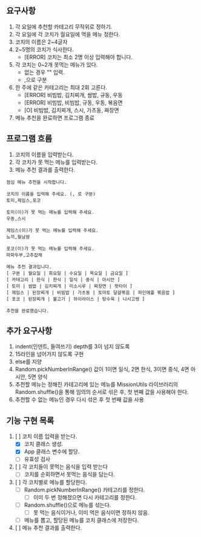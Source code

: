 ## 요구사항

1. 각 요일에 추천할 카테고리 무작위로 정하기.
2. 각 요일에 각 코치가 월요일에 먹을 메뉴 정한다.
3. 코치의 이름은 2~4글자
4. 2~5명의 코치가 식사한다.
   - [ERROR] 코치는 최소 2명 이상 입력해야 합니다.
5. 각 코치는 0~2개 못먹는 메뉴가 있다.
   - 없는 경우 "" 입력.
   - ,으로 구분
6. 한 주에 같은 카테고리는 최대 2회 고른다.
   - [ERROR] 비빔밥, 김치찌개, 쌈밥, 규동, 우동
   - [ERROR] 비빔밥, 비빔밥, 규동, 우동, 볶음면
   - [O] 비빔밥, 김치찌개, 스시, 가츠동, 짜장면
7. 메뉴 추천을 완료하면 프로그램 종료

## 프로그램 흐름

1. 코치의 이름을 입력받는다.
2. 각 코치가 못 먹는 메뉴를 입력받는다.
3. 메뉴 추천 결과를 출력한다.

```
점심 메뉴 추천을 시작합니다.

코치의 이름을 입력해 주세요. (, 로 구분)
토미,제임스,포코

토미(이)가 못 먹는 메뉴를 입력해 주세요.
우동,스시

제임스(이)가 못 먹는 메뉴를 입력해 주세요.
뇨끼,월남쌈

포코(이)가 못 먹는 메뉴를 입력해 주세요.
마파두부,고추잡채

메뉴 추천 결과입니다.
[ 구분 | 월요일 | 화요일 | 수요일 | 목요일 | 금요일 ]
[ 카테고리 | 한식 | 한식 | 일식 | 중식 | 아시안 ]
[ 토미 | 쌈밥 | 김치찌개 | 미소시루 | 짜장면 | 팟타이 ]
[ 제임스 | 된장찌개 | 비빔밥 | 가츠동 | 토마토 달걀볶음 | 파인애플 볶음밥 ]
[ 포코 | 된장찌개 | 불고기 | 하이라이스 | 탕수육 | 나시고렝 ]

추천을 완료했습니다.
```

## 추가 요구사항

1. indent(인덴트, 들여쓰기) depth를 3이 넘지 않도록
2. 15라인을 넘어가지 않도록 구현
3. else를 지양
4. Random.pickNumberInRange() 값이 1이면 일식, 2면 한식, 3이면 중식, 4면 아시안, 5면 양식
5. 추천할 메뉴는 정해진 카테고리에 있는 메뉴를 MissionUtils 라이브러리의 Random.shuffle()을 통해 임의의 순서로 섞은 후, 첫 번째 값을 사용해야 한다.
6. 추천할 수 없는 메뉴인 경우 다시 섞은 후 첫 번째 값을 사용

## 기능 구현 목록

1. [ ] 코치 이름 입력을 받는다.
   - [x] 코치 클래스 생성.
   - [x] App 클래스 변수에 할당.
   - [ ] 유효성 검사
2. [ ] 각 코치들이 못먹는 음식을 입력 받는다
   - [ ] 코치를 순회하면서 못먹는 음식을 담는다.
3. [ ] 각 코치별로 메뉴를 할당한다.
   - [ ] Random.pickNumberInRange() 카테고리를 정한다.
     - [ ] 이미 두 번 정해졌으면 다시 카테고리를 정한다.
   - [ ] Random.shuffle()으로 메뉴를 섞는다.
     - [ ] 못 먹는 음식이거나, 이미 먹은 음식이면 정하지 않음.
   - [ ] 메뉴를 뽑고, 할당된 메뉴를 코치 클래스에 저장한다.
4. [ ] 메뉴 추천 결과를 출력한다.
